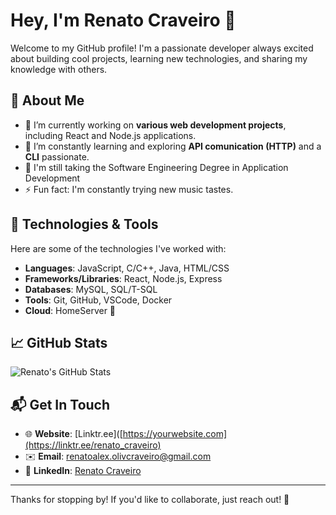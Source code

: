 # Hey, I'm Renato Craveiro 👋

Welcome to my GitHub profile! I'm a passionate developer always excited about building cool projects, learning new technologies, and sharing my knowledge with others. 

## 🚀 About Me

- 🔭 I’m currently working on **various web development projects**, including React and Node.js applications.
- 🌱 I’m constantly learning and exploring **API comunication (HTTP)** and a **CLI** passionate.
- 💬 I'm still taking the Software Engineering Degree in Application Development
- ⚡ Fun fact: I'm constantly trying new music tastes.

## 🔧 Technologies & Tools

Here are some of the technologies I've worked with:

- **Languages**: JavaScript, C/C++, Java, HTML/CSS
- **Frameworks/Libraries**: React, Node.js, Express
- **Databases**: MySQL, SQL/T-SQL
- **Tools**: Git, GitHub, VSCode, Docker
- **Cloud**: HomeServer 😬

## 📈 GitHub Stats

![Renato's GitHub Stats](https://github-readme-stats.vercel.app/api?username=renato-craveiro&show_icons=true&hide_title=true&count_private=true&hide=prs)



## 📬 Get In Touch

- 🌐 **Website**: [Linktr.ee]([https://yourwebsite.com](https://linktr.ee/renato_craveiro)
- ✉️ **Email**: [renatoalex.olivcraveiro@gmail.com](mailto:renatoalex.olivcraveiro@gmail.com)
- 🔗 **LinkedIn**: [Renato Craveiro](https://www.linkedin.com/in/renato-craveiro-796472166)


---

Thanks for stopping by! If you'd like to collaborate, just reach out! 🤝

